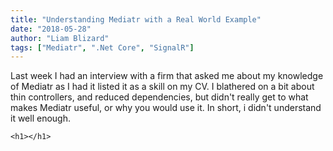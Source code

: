 ```yaml
---
title: "Understanding Mediatr with a Real World Example"
date: "2018-05-28"
author: "Liam Blizard"
tags: ["Mediatr", ".Net Core", "SignalR"]
---
```



Last week I had an interview with a firm that asked me about my knowledge of  Mediatr as I had it listed it as a skill on my CV. I blathered on a bit about thin controllers, and reduced dependencies, but didn't really get to what makes Mediatr useful, or why you would use it. In short, i didn't understand it well enough.

<!-- end -->

`<h1></h1>`